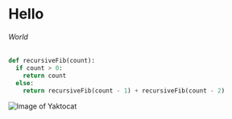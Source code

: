 # Hello
###### World


``` python
def recursiveFib(count):
  if count > 0:
    return count
  else:
    return recursiveFib(count - 1) + recursiveFib(count - 2)
```

![Image of Yaktocat](https://octodex.github.com/images/yaktocat.png)
